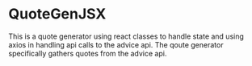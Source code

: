 # QuoteGenJSX
This is a quote generator using react classes to handle state and using axios in handling api calls to the advice api. The qoute generator specifically gathers quotes from the advice api.
